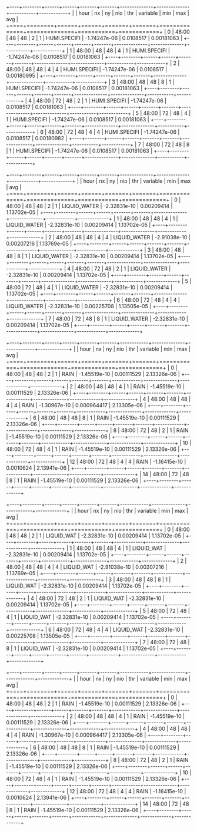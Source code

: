 +----+--------+------+------+-------+-------+--------------+--------------+-----------+------------+
|    | hour   |   nx |   ny |   nio |   thr | variable     |          min |       max |        avg |
+====+========+======+======+=======+=======+==============+==============+===========+============+
|  0 | 48:00  |   48 |   48 |     2 |     1 | HUMI.SPECIFI | -1.74247e-06 | 0.0108517 | 0.00181063 |
+----+--------+------+------+-------+-------+--------------+--------------+-----------+------------+
|  1 | 48:00  |   48 |   48 |     4 |     1 | HUMI.SPECIFI | -1.74247e-06 | 0.0108517 | 0.00181063 |
+----+--------+------+------+-------+-------+--------------+--------------+-----------+------------+
|  2 | 48:00  |   48 |   48 |     4 |     4 | HUMI.SPECIFI | -1.74247e-06 | 0.0108517 | 0.00180995 |
+----+--------+------+------+-------+-------+--------------+--------------+-----------+------------+
|  3 | 48:00  |   48 |   48 |     8 |     1 | HUMI.SPECIFI | -1.74247e-06 | 0.0108517 | 0.00181063 |
+----+--------+------+------+-------+-------+--------------+--------------+-----------+------------+
|  4 | 48:00  |   72 |   48 |     2 |     1 | HUMI.SPECIFI | -1.74247e-06 | 0.0108517 | 0.00181063 |
+----+--------+------+------+-------+-------+--------------+--------------+-----------+------------+
|  5 | 48:00  |   72 |   48 |     4 |     1 | HUMI.SPECIFI | -1.74247e-06 | 0.0108517 | 0.00181063 |
+----+--------+------+------+-------+-------+--------------+--------------+-----------+------------+
|  6 | 48:00  |   72 |   48 |     4 |     4 | HUMI.SPECIFI | -1.74247e-06 | 0.0108517 | 0.00180982 |
+----+--------+------+------+-------+-------+--------------+--------------+-----------+------------+
|  7 | 48:00  |   72 |   48 |     8 |     1 | HUMI.SPECIFI | -1.74247e-06 | 0.0108517 | 0.00181063 |
+----+--------+------+------+-------+-------+--------------+--------------+-----------+------------+

+----+--------+------+------+-------+-------+--------------+--------------+------------+-------------+
|    | hour   |   nx |   ny |   nio |   thr | variable     |          min |        max |         avg |
+====+========+======+======+=======+=======+==============+==============+============+=============+
|  0 | 48:00  |   48 |   48 |     2 |     1 | LIQUID_WATER | -2.32831e-10 | 0.00209414 | 1.13702e-05 |
+----+--------+------+------+-------+-------+--------------+--------------+------------+-------------+
|  1 | 48:00  |   48 |   48 |     4 |     1 | LIQUID_WATER | -2.32831e-10 | 0.00209414 | 1.13702e-05 |
+----+--------+------+------+-------+-------+--------------+--------------+------------+-------------+
|  2 | 48:00  |   48 |   48 |     4 |     4 | LIQUID_WATER | -2.91038e-10 | 0.00207216 | 1.13769e-05 |
+----+--------+------+------+-------+-------+--------------+--------------+------------+-------------+
|  3 | 48:00  |   48 |   48 |     8 |     1 | LIQUID_WATER | -2.32831e-10 | 0.00209414 | 1.13702e-05 |
+----+--------+------+------+-------+-------+--------------+--------------+------------+-------------+
|  4 | 48:00  |   72 |   48 |     2 |     1 | LIQUID_WATER | -2.32831e-10 | 0.00209414 | 1.13702e-05 |
+----+--------+------+------+-------+-------+--------------+--------------+------------+-------------+
|  5 | 48:00  |   72 |   48 |     4 |     1 | LIQUID_WATER | -2.32831e-10 | 0.00209414 | 1.13702e-05 |
+----+--------+------+------+-------+-------+--------------+--------------+------------+-------------+
|  6 | 48:00  |   72 |   48 |     4 |     4 | LIQUID_WATER | -2.32831e-10 | 0.00225708 | 1.13505e-05 |
+----+--------+------+------+-------+-------+--------------+--------------+------------+-------------+
|  7 | 48:00  |   72 |   48 |     8 |     1 | LIQUID_WATER | -2.32831e-10 | 0.00209414 | 1.13702e-05 |
+----+--------+------+------+-------+-------+--------------+--------------+------------+-------------+

+----+--------+------+------+-------+-------+------------+--------------+-------------+-------------+
|    | hour   |   nx |   ny |   nio |   thr | variable   |          min |         max |         avg |
+====+========+======+======+=======+=======+============+==============+=============+=============+
|  0 | 48:00  |   48 |   48 |     2 |     1 | RAIN       | -1.45519e-10 | 0.00111529  | 2.13326e-06 |
+----+--------+------+------+-------+-------+------------+--------------+-------------+-------------+
|  2 | 48:00  |   48 |   48 |     4 |     1 | RAIN       | -1.45519e-10 | 0.00111529  | 2.13326e-06 |
+----+--------+------+------+-------+-------+------------+--------------+-------------+-------------+
|  4 | 48:00  |   48 |   48 |     4 |     4 | RAIN       | -1.30967e-10 | 0.000964417 | 2.13305e-06 |
+----+--------+------+------+-------+-------+------------+--------------+-------------+-------------+
|  6 | 48:00  |   48 |   48 |     8 |     1 | RAIN       | -1.45519e-10 | 0.00111529  | 2.13326e-06 |
+----+--------+------+------+-------+-------+------------+--------------+-------------+-------------+
|  8 | 48:00  |   72 |   48 |     2 |     1 | RAIN       | -1.45519e-10 | 0.00111529  | 2.13326e-06 |
+----+--------+------+------+-------+-------+------------+--------------+-------------+-------------+
| 10 | 48:00  |   72 |   48 |     4 |     1 | RAIN       | -1.45519e-10 | 0.00111529  | 2.13326e-06 |
+----+--------+------+------+-------+-------+------------+--------------+-------------+-------------+
| 12 | 48:00  |   72 |   48 |     4 |     4 | RAIN       | -1.16415e-10 | 0.0010624   | 2.13941e-06 |
+----+--------+------+------+-------+-------+------------+--------------+-------------+-------------+
| 14 | 48:00  |   72 |   48 |     8 |     1 | RAIN       | -1.45519e-10 | 0.00111529  | 2.13326e-06 |
+----+--------+------+------+-------+-------+------------+--------------+-------------+-------------+

+----+--------+------+------+-------+-------+------------+--------------+------------+-------------+
|    | hour   |   nx |   ny |   nio |   thr | variable   |          min |        max |         avg |
+====+========+======+======+=======+=======+============+==============+============+=============+
|  0 | 48:00  |   48 |   48 |     2 |     1 | LIQUID_WAT | -2.32831e-10 | 0.00209414 | 1.13702e-05 |
+----+--------+------+------+-------+-------+------------+--------------+------------+-------------+
|  1 | 48:00  |   48 |   48 |     4 |     1 | LIQUID_WAT | -2.32831e-10 | 0.00209414 | 1.13702e-05 |
+----+--------+------+------+-------+-------+------------+--------------+------------+-------------+
|  2 | 48:00  |   48 |   48 |     4 |     4 | LIQUID_WAT | -2.91038e-10 | 0.00207216 | 1.13769e-05 |
+----+--------+------+------+-------+-------+------------+--------------+------------+-------------+
|  3 | 48:00  |   48 |   48 |     8 |     1 | LIQUID_WAT | -2.32831e-10 | 0.00209414 | 1.13702e-05 |
+----+--------+------+------+-------+-------+------------+--------------+------------+-------------+
|  4 | 48:00  |   72 |   48 |     2 |     1 | LIQUID_WAT | -2.32831e-10 | 0.00209414 | 1.13702e-05 |
+----+--------+------+------+-------+-------+------------+--------------+------------+-------------+
|  5 | 48:00  |   72 |   48 |     4 |     1 | LIQUID_WAT | -2.32831e-10 | 0.00209414 | 1.13702e-05 |
+----+--------+------+------+-------+-------+------------+--------------+------------+-------------+
|  6 | 48:00  |   72 |   48 |     4 |     4 | LIQUID_WAT | -2.32831e-10 | 0.00225708 | 1.13505e-05 |
+----+--------+------+------+-------+-------+------------+--------------+------------+-------------+
|  7 | 48:00  |   72 |   48 |     8 |     1 | LIQUID_WAT | -2.32831e-10 | 0.00209414 | 1.13702e-05 |
+----+--------+------+------+-------+-------+------------+--------------+------------+-------------+

+----+--------+------+------+-------+-------+------------+--------------+-------------+-------------+
|    | hour   |   nx |   ny |   nio |   thr | variable   |          min |         max |         avg |
+====+========+======+======+=======+=======+============+==============+=============+=============+
|  0 | 48:00  |   48 |   48 |     2 |     1 | RAIN       | -1.45519e-10 | 0.00111529  | 2.13326e-06 |
+----+--------+------+------+-------+-------+------------+--------------+-------------+-------------+
|  2 | 48:00  |   48 |   48 |     4 |     1 | RAIN       | -1.45519e-10 | 0.00111529  | 2.13326e-06 |
+----+--------+------+------+-------+-------+------------+--------------+-------------+-------------+
|  4 | 48:00  |   48 |   48 |     4 |     4 | RAIN       | -1.30967e-10 | 0.000964417 | 2.13305e-06 |
+----+--------+------+------+-------+-------+------------+--------------+-------------+-------------+
|  6 | 48:00  |   48 |   48 |     8 |     1 | RAIN       | -1.45519e-10 | 0.00111529  | 2.13326e-06 |
+----+--------+------+------+-------+-------+------------+--------------+-------------+-------------+
|  8 | 48:00  |   72 |   48 |     2 |     1 | RAIN       | -1.45519e-10 | 0.00111529  | 2.13326e-06 |
+----+--------+------+------+-------+-------+------------+--------------+-------------+-------------+
| 10 | 48:00  |   72 |   48 |     4 |     1 | RAIN       | -1.45519e-10 | 0.00111529  | 2.13326e-06 |
+----+--------+------+------+-------+-------+------------+--------------+-------------+-------------+
| 12 | 48:00  |   72 |   48 |     4 |     4 | RAIN       | -1.16415e-10 | 0.0010624   | 2.13941e-06 |
+----+--------+------+------+-------+-------+------------+--------------+-------------+-------------+
| 14 | 48:00  |   72 |   48 |     8 |     1 | RAIN       | -1.45519e-10 | 0.00111529  | 2.13326e-06 |
+----+--------+------+------+-------+-------+------------+--------------+-------------+-------------+
